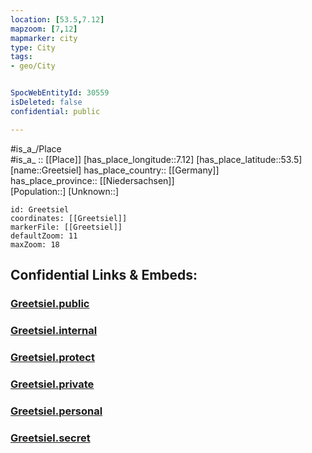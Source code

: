 ```yaml
---
location: [53.5,7.12] 
mapzoom: [7,12] 
mapmarker: city 
type: City
tags:
- geo/City


SpocWebEntityId: 30559
isDeleted: false
confidential: public

---
```

#is_a_/Place  
#is_a_ :: [[Place]] 
[has_place_longitude::7.12] 
[has_place_latitude::53.5] 
[name::Greetsiel] 
has_place_country:: [[Germany]]  
has_place_province:: [[Niedersachsen]]  
[Population::] 
[Unknown::] 


```leaflet
id: Greetsiel
coordinates: [[Greetsiel]] 
markerFile: [[Greetsiel]] 
defaultZoom: 11 
maxZoom: 18
```


## Confidential Links & Embeds: 

### [Greetsiel.public](/_public/\Earth\Continent\Europe\Europe~Central\Germany\Germany~West\Niedersachsen\counties~Niedersachsen\Aurich\cities~Aurich\Norden\boroughs~NordenGreetsiel.public.md) 

### [Greetsiel.internal](/_internal/\Earth\Continent\Europe\Europe~Central\Germany\Germany~West\Niedersachsen\counties~Niedersachsen\Aurich\cities~Aurich\Norden\boroughs~NordenGreetsiel.internal.md) 

### [Greetsiel.protect](/_protect/\Earth\Continent\Europe\Europe~Central\Germany\Germany~West\Niedersachsen\counties~Niedersachsen\Aurich\cities~Aurich\Norden\boroughs~NordenGreetsiel.protect.md) 

### [Greetsiel.private](/_private/\Earth\Continent\Europe\Europe~Central\Germany\Germany~West\Niedersachsen\counties~Niedersachsen\Aurich\cities~Aurich\Norden\boroughs~NordenGreetsiel.private.md) 

### [Greetsiel.personal](/_personal/\Earth\Continent\Europe\Europe~Central\Germany\Germany~West\Niedersachsen\counties~Niedersachsen\Aurich\cities~Aurich\Norden\boroughs~NordenGreetsiel.personal.md) 

### [Greetsiel.secret](/_secret/\Earth\Continent\Europe\Europe~Central\Germany\Germany~West\Niedersachsen\counties~Niedersachsen\Aurich\cities~Aurich\Norden\boroughs~NordenGreetsiel.secret.md)

